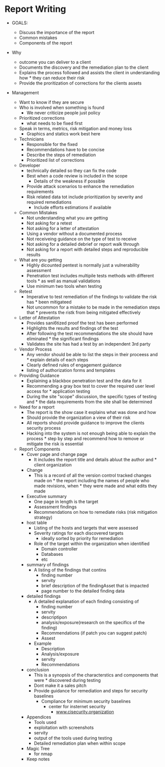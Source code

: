 # Report Writing

* GOALS:
	* Discuss the importance of the report
	* Common mistakes
	* Components of the report
	
* Why 
	* outcome you can deliver to a client
	* Documents the discovery and the remediation plan to the client
	* Explains the process followed and assists the client in understanding how * they can reduce their risk
	* Provide the proritization of corrections for the clients assets

* Management
	* Want to know if they are secure
	* Who is involved when something is found
		* We never criticize people just policy 
	* Prioritized corrections
		* what needs to be fixed first
	* Speak in terms, metrics, risk mitigation and money loss
		* Graphics and statics work best here
	* Technicians 
		* Responsible for the fixed
		* Recommendations have to be concise
		* Describe the steps of remediation
		* Prioritized list of corrections
	* Developer 
		* technically detailed so they can fix the code
		* Best when a code review is included in the scope
			* Details of the weakness if possible
		* Provide attack scenarios to enhance the remediation requirements
		* Risk related data tot include prioritization by severity and required remediations
			* Include efforts estimations if available
	* Common Mistakes
		* Not understanding what you are getting
		* Not asking for a retest
		* Not asking for a letter of attestation
		* Using a vendor without a documented process
		* Not receiveing guidance on the type of test to receive
		* Not asking for a detailed debrief or report walk through
		* Not asking for a report with detailed steps and reproducible results
	* What are you getting
		* Highly dicounted pentest is normally just a vulnerability assessment
		* Penetration test includes multipile tests methods with different tools * as well as manual validations
		* Use minimum two tools when testing
	* Retest
		* Imperative to test remediation of the findings to validate the risk has * been mitigateed
		* Not uncommon for a mistake to be made in the remediation steps that * prevents the ristk from being mitigated effectively
	* Letter of Attestation
		* Provides sani6tized proof the test has been performed
		* Highlights the results and findings of the test
		* After following the test recommendations the site should have eliminated * the significant findings
		* Validates the site has had a test by an independent 3rd party
	* Vendor Process
		* Any vendor should be able to list the steps in their proceess and * explain details of each steps
		* Clearly defined rules of engagement guidance
		* listing of authorization forms and templates
	* Providing Guidance
		* Explaining a blackbox penetration test and the data for it
		* Recommending a gray box test to cover the required user level access for * application testing 
		* During the site "scope" discussion, the specific types of testing and * the data requirements from the site shall be determined
	* Need for a report
		* The report is the show case it explains what was done and how
		* Should provide the organization a view of their risk
		* All reports should provide guidance to improve the clients security process
		* Hacking into the system is not enough being able to explain the process * step by step and recommend how to remove or mitigate the risk is essential
	* Report Components
		* Cover page and change page
			* It includes the report title and details abluut the author and * client organization
		* Change
			* This is a record of all the version control tracked changes made on * the report including  the names of people who made revisions, when * they were made and what edits they made
		* Executive summary 
			* One page in length is the target
			* Assessment findings
			* Recommendations on how to remediate risks (risk mitigation strategy)
		* host table
			* Listing of the hosts and targets that were assessed
			* Severity ratings for each discovered targets
				* ideally sorted by priority for remediation
			* Role of the target within the organization when identified
				* Domain controller
				* Databases
				* etc
		* summary of findings
			* A listing of the findings that contins
				* finding number 
				* servity 
				* brief description of the findingAsset that is impacted
				* page number to the detailed finding data
		* detailed findings
			* A detailed explanation of each finding consisting of 
				* finding number 
				* servity 
				* descriptipon
				* analysis/exposure(research on the specifics of the finding)
				* Recommendations (if patch you can suggest patch)
				* Assest
			* Example 
				* Description
				* Analysis/exposure
				* servity
				* Recommendations
		* conclusion
			* This is a synopsis of the characterstics and components that were * discovered during testing
			* Dont make it a sales pitch
			* Provide guidance for remediation and steps for security baselines
				* Compliance for minimum security baselines
					* center for insternet security
						* www.cisecurity.organization
		* Appendices
			* Tools used 
			* exploitation with screenshots
			* servity
			* output of the tools used during testing
			* Detailed remediation plan when within scope
		* Magic Tree
			* for nmap
		* Keep notes